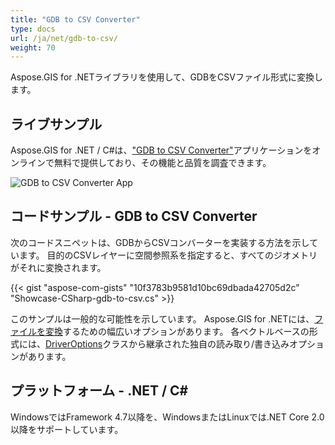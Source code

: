 ```yaml
---
title: "GDB to CSV Converter"
type: docs
url: /ja/net/gdb-to-csv/
weight: 70
---
```


Aspose.GIS for .NETライブラリを使用して、GDBをCSVファイル形式に変換します。

## **ライブサンプル**

Aspose.GIS for .NET / C#は、["GDB to CSV Converter"](https://products.aspose.app/gis/conversion/gdb-to-csv)アプリケーションをオンラインで無料で提供しており、その機能と品質を調査できます。

![GDB to CSV Converter App](conversion.png)

## **コードサンプル - GDB to CSV Converter**

次のコードスニペットは、GDBからCSVコンバーターを実装する方法を示しています。 目的のCSVレイヤーに空間参照系を指定すると、すべてのジオメトリがそれに変換されます。 

{{< gist "aspose-com-gists" "10f3783b9581d10bc69dbada42705d2c" "Showcase-CSharp-gdb-to-csv.cs" >}}

このサンプルは一般的な可能性を示しています。 Aspose.GIS for .NETには、[ファイルを変換](https://docs.aspose.com/gis/net/vector-layers/)するための幅広いオプションがあります。 各ベクトルベースの形式には、[DriverOptions](https://reference.aspose.com/gis/net/aspose.gis/driveroptions)クラスから継承された独自の読み取り/書き込みオプションがあります。

## **プラットフォーム - .NET / C#**

WindowsではFramework 4.7以降を、WindowsまたはLinuxでは.NET Core 2.0以降をサポートしています。
